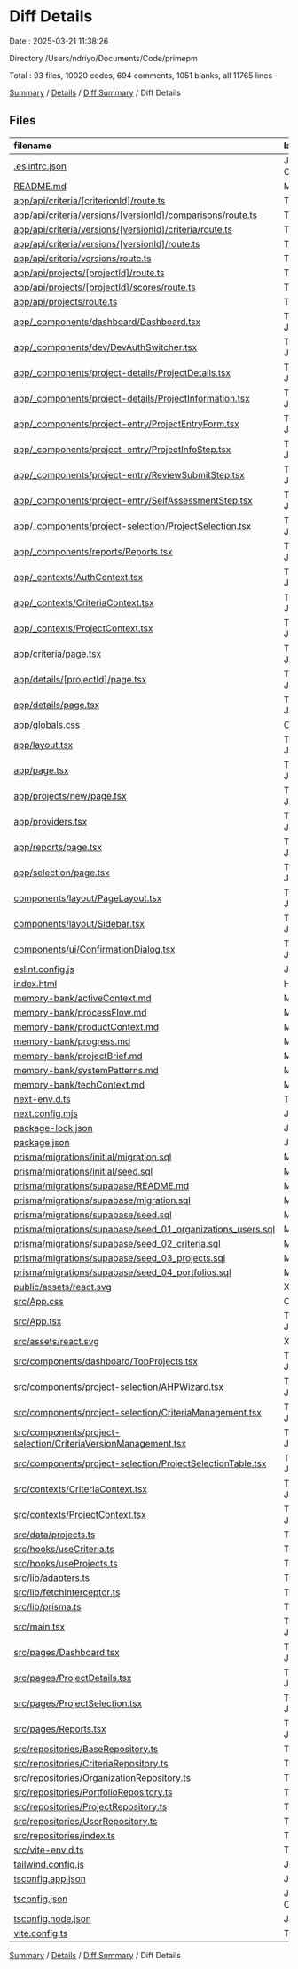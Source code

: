 # Diff Details

Date : 2025-03-21 11:38:26

Directory /Users/ndriyo/Documents/Code/primepm

Total : 93 files,  10020 codes, 694 comments, 1051 blanks, all 11765 lines

[Summary](results.md) / [Details](details.md) / [Diff Summary](diff.md) / Diff Details

## Files
| filename | language | code | comment | blank | total |
| :--- | :--- | ---: | ---: | ---: | ---: |
| [.eslintrc.json](/.eslintrc.json) | JSON with Comments | 8 | 0 | 1 | 9 |
| [README.md](/README.md) | Markdown | 10 | 0 | 6 | 16 |
| [app/api/criteria/\[criterionId\]/route.ts](/app/api/criteria/%5BcriterionId%5D/route.ts) | TypeScript | 93 | 0 | 5 | 98 |
| [app/api/criteria/versions/\[versionId\]/comparisons/route.ts](/app/api/criteria/versions/%5BversionId%5D/comparisons/route.ts) | TypeScript | 41 | 4 | 8 | 53 |
| [app/api/criteria/versions/\[versionId\]/criteria/route.ts](/app/api/criteria/versions/%5BversionId%5D/criteria/route.ts) | TypeScript | 56 | 5 | 12 | 73 |
| [app/api/criteria/versions/\[versionId\]/route.ts](/app/api/criteria/versions/%5BversionId%5D/route.ts) | TypeScript | 93 | 6 | 17 | 116 |
| [app/api/criteria/versions/route.ts](/app/api/criteria/versions/route.ts) | TypeScript | 42 | 3 | 9 | 54 |
| [app/api/projects/\[projectId\]/route.ts](/app/api/projects/%5BprojectId%5D/route.ts) | TypeScript | 133 | 11 | 27 | 171 |
| [app/api/projects/\[projectId\]/scores/route.ts](/app/api/projects/%5BprojectId%5D/scores/route.ts) | TypeScript | 66 | 5 | 12 | 83 |
| [app/api/projects/route.ts](/app/api/projects/route.ts) | TypeScript | 68 | 8 | 17 | 93 |
| [app/_components/dashboard/Dashboard.tsx](/app/_components/dashboard/Dashboard.tsx) | TypeScript JSX | 39 | 0 | 6 | 45 |
| [app/_components/dev/DevAuthSwitcher.tsx](/app/_components/dev/DevAuthSwitcher.tsx) | TypeScript JSX | 77 | 1 | 9 | 87 |
| [app/_components/project-details/ProjectDetails.tsx](/app/_components/project-details/ProjectDetails.tsx) | TypeScript JSX | 274 | 7 | 28 | 309 |
| [app/_components/project-details/ProjectInformation.tsx](/app/_components/project-details/ProjectInformation.tsx) | TypeScript JSX | 234 | 7 | 24 | 265 |
| [app/_components/project-entry/ProjectEntryForm.tsx](/app/_components/project-entry/ProjectEntryForm.tsx) | TypeScript JSX | 269 | 22 | 41 | 332 |
| [app/_components/project-entry/ProjectInfoStep.tsx](/app/_components/project-entry/ProjectInfoStep.tsx) | TypeScript JSX | 214 | 14 | 20 | 248 |
| [app/_components/project-entry/ReviewSubmitStep.tsx](/app/_components/project-entry/ReviewSubmitStep.tsx) | TypeScript JSX | 170 | 9 | 23 | 202 |
| [app/_components/project-entry/SelfAssessmentStep.tsx](/app/_components/project-entry/SelfAssessmentStep.tsx) | TypeScript JSX | 157 | 12 | 17 | 186 |
| [app/_components/project-selection/ProjectSelection.tsx](/app/_components/project-selection/ProjectSelection.tsx) | TypeScript JSX | 121 | 7 | 16 | 144 |
| [app/_components/reports/Reports.tsx](/app/_components/reports/Reports.tsx) | TypeScript JSX | 257 | 10 | 24 | 291 |
| [app/_contexts/AuthContext.tsx](/app/_contexts/AuthContext.tsx) | TypeScript JSX | 114 | 9 | 17 | 140 |
| [app/_contexts/CriteriaContext.tsx](/app/_contexts/CriteriaContext.tsx) | TypeScript JSX | 329 | 48 | 69 | 446 |
| [app/_contexts/ProjectContext.tsx](/app/_contexts/ProjectContext.tsx) | TypeScript JSX | 88 | 4 | 16 | 108 |
| [app/criteria/page.tsx](/app/criteria/page.tsx) | TypeScript JSX | 17 | 0 | 4 | 21 |
| [app/details/\[projectId\]/page.tsx](/app/details/%5BprojectId%5D/page.tsx) | TypeScript JSX | 13 | 0 | 4 | 17 |
| [app/details/page.tsx](/app/details/page.tsx) | TypeScript JSX | 24 | 4 | 5 | 33 |
| [app/globals.css](/app/globals.css) | CSS | 22 | 0 | 3 | 25 |
| [app/layout.tsx](/app/layout.tsx) | TypeScript JSX | 26 | 0 | 4 | 30 |
| [app/page.tsx](/app/page.tsx) | TypeScript JSX | 10 | 0 | 3 | 13 |
| [app/projects/new/page.tsx](/app/projects/new/page.tsx) | TypeScript JSX | 14 | 0 | 3 | 17 |
| [app/providers.tsx](/app/providers.tsx) | TypeScript JSX | 33 | 1 | 4 | 38 |
| [app/reports/page.tsx](/app/reports/page.tsx) | TypeScript JSX | 10 | 0 | 3 | 13 |
| [app/selection/page.tsx](/app/selection/page.tsx) | TypeScript JSX | 10 | 0 | 3 | 13 |
| [components/layout/PageLayout.tsx](/components/layout/PageLayout.tsx) | TypeScript JSX | 26 | 2 | 5 | 33 |
| [components/layout/Sidebar.tsx](/components/layout/Sidebar.tsx) | TypeScript JSX | 90 | 2 | 9 | 101 |
| [components/ui/ConfirmationDialog.tsx](/components/ui/ConfirmationDialog.tsx) | TypeScript JSX | 36 | 0 | 4 | 40 |
| [eslint.config.js](/eslint.config.js) | JavaScript | -27 | 0 | -2 | -29 |
| [index.html](/index.html) | HTML | -13 | 0 | -1 | -14 |
| [memory-bank/activeContext.md](/memory-bank/activeContext.md) | Markdown | 53 | 0 | 7 | 60 |
| [memory-bank/processFlow.md](/memory-bank/processFlow.md) | Markdown | 27 | 0 | 5 | 32 |
| [memory-bank/productContext.md](/memory-bank/productContext.md) | Markdown | 35 | 0 | 19 | 54 |
| [memory-bank/progress.md](/memory-bank/progress.md) | Markdown | 70 | 0 | 5 | 75 |
| [memory-bank/projectBrief.md](/memory-bank/projectBrief.md) | Markdown | 65 | 0 | 22 | 87 |
| [memory-bank/systemPatterns.md](/memory-bank/systemPatterns.md) | Markdown | 45 | 0 | 10 | 55 |
| [memory-bank/techContext.md](/memory-bank/techContext.md) | Markdown | 38 | 0 | 8 | 46 |
| [next-env.d.ts](/next-env.d.ts) | TypeScript | 0 | 4 | 2 | 6 |
| [next.config.mjs](/next.config.mjs) | JavaScript | 12 | 1 | 2 | 15 |
| [package-lock.json](/package-lock.json) | JSON | 3,583 | 0 | 0 | 3,583 |
| [package.json](/package.json) | JSON | 9 | 0 | 0 | 9 |
| [prisma/migrations/initial/migration.sql](/prisma/migrations/initial/migration.sql) | MS SQL | 243 | 30 | 40 | 313 |
| [prisma/migrations/initial/seed.sql](/prisma/migrations/initial/seed.sql) | MS SQL | 88 | 22 | 19 | 129 |
| [prisma/migrations/supabase/README.md](/prisma/migrations/supabase/README.md) | Markdown | 79 | 0 | 30 | 109 |
| [prisma/migrations/supabase/migration.sql](/prisma/migrations/supabase/migration.sql) | MS SQL | 235 | 30 | 40 | 305 |
| [prisma/migrations/supabase/seed.sql](/prisma/migrations/supabase/seed.sql) | MS SQL | 34 | 11 | 10 | 55 |
| [prisma/migrations/supabase/seed\_01\_organizations\_users.sql](/prisma/migrations/supabase/seed_01_organizations_users.sql) | MS SQL | 19 | 8 | 6 | 33 |
| [prisma/migrations/supabase/seed\_02\_criteria.sql](/prisma/migrations/supabase/seed_02_criteria.sql) | MS SQL | 37 | 7 | 6 | 50 |
| [prisma/migrations/supabase/seed\_03\_projects.sql](/prisma/migrations/supabase/seed_03_projects.sql) | MS SQL | 19 | 6 | 5 | 30 |
| [prisma/migrations/supabase/seed\_04\_portfolios.sql](/prisma/migrations/supabase/seed_04_portfolios.sql) | MS SQL | 43 | 11 | 10 | 64 |
| [public/assets/react.svg](/public/assets/react.svg) | XML | 1 | 0 | 0 | 1 |
| [src/App.css](/src/App.css) | CSS | -37 | 0 | -6 | -43 |
| [src/App.tsx](/src/App.tsx) | TypeScript JSX | -27 | 0 | -3 | -30 |
| [src/assets/react.svg](/src/assets/react.svg) | XML | -1 | 0 | 0 | -1 |
| [src/components/dashboard/TopProjects.tsx](/src/components/dashboard/TopProjects.tsx) | TypeScript JSX | 10 | 0 | 1 | 11 |
| [src/components/project-selection/AHPWizard.tsx](/src/components/project-selection/AHPWizard.tsx) | TypeScript JSX | 194 | 6 | 29 | 229 |
| [src/components/project-selection/CriteriaManagement.tsx](/src/components/project-selection/CriteriaManagement.tsx) | TypeScript JSX | 211 | 10 | 15 | 236 |
| [src/components/project-selection/CriteriaVersionManagement.tsx](/src/components/project-selection/CriteriaVersionManagement.tsx) | TypeScript JSX | 369 | 8 | 33 | 410 |
| [src/components/project-selection/ProjectSelectionTable.tsx](/src/components/project-selection/ProjectSelectionTable.tsx) | TypeScript JSX | 5 | 0 | 0 | 5 |
| [src/contexts/CriteriaContext.tsx](/src/contexts/CriteriaContext.tsx) | TypeScript JSX | -88 | -5 | -17 | -110 |
| [src/contexts/ProjectContext.tsx](/src/contexts/ProjectContext.tsx) | TypeScript JSX | -87 | -4 | -15 | -106 |
| [src/data/projects.ts](/src/data/projects.ts) | TypeScript | 1 | 0 | 0 | 1 |
| [src/hooks/useCriteria.ts](/src/hooks/useCriteria.ts) | TypeScript | 284 | 31 | 45 | 360 |
| [src/hooks/useProjects.ts](/src/hooks/useProjects.ts) | TypeScript | 188 | 21 | 30 | 239 |
| [src/lib/adapters.ts](/src/lib/adapters.ts) | TypeScript | 34 | 12 | 7 | 53 |
| [src/lib/fetchInterceptor.ts](/src/lib/fetchInterceptor.ts) | TypeScript | 17 | 3 | 6 | 26 |
| [src/lib/prisma.ts](/src/lib/prisma.ts) | TypeScript | 42 | 12 | 9 | 63 |
| [src/main.tsx](/src/main.tsx) | TypeScript JSX | -9 | 0 | -2 | -11 |
| [src/pages/Dashboard.tsx](/src/pages/Dashboard.tsx) | TypeScript JSX | -33 | 0 | -5 | -38 |
| [src/pages/ProjectDetails.tsx](/src/pages/ProjectDetails.tsx) | TypeScript JSX | -253 | -3 | -25 | -281 |
| [src/pages/ProjectSelection.tsx](/src/pages/ProjectSelection.tsx) | TypeScript JSX | -72 | -2 | -9 | -83 |
| [src/pages/Reports.tsx](/src/pages/Reports.tsx) | TypeScript JSX | -256 | -10 | -23 | -289 |
| [src/repositories/BaseRepository.ts](/src/repositories/BaseRepository.ts) | TypeScript | 129 | 37 | 35 | 201 |
| [src/repositories/CriteriaRepository.ts](/src/repositories/CriteriaRepository.ts) | TypeScript | 374 | 73 | 59 | 506 |
| [src/repositories/OrganizationRepository.ts](/src/repositories/OrganizationRepository.ts) | TypeScript | 141 | 27 | 26 | 194 |
| [src/repositories/PortfolioRepository.ts](/src/repositories/PortfolioRepository.ts) | TypeScript | 411 | 62 | 62 | 535 |
| [src/repositories/ProjectRepository.ts](/src/repositories/ProjectRepository.ts) | TypeScript | 328 | 51 | 57 | 436 |
| [src/repositories/UserRepository.ts](/src/repositories/UserRepository.ts) | TypeScript | 179 | 39 | 29 | 247 |
| [src/repositories/index.ts](/src/repositories/index.ts) | TypeScript | 6 | 1 | 1 | 8 |
| [src/vite-env.d.ts](/src/vite-env.d.ts) | TypeScript | 0 | -1 | -1 | -2 |
| [tailwind.config.js](/tailwind.config.js) | JavaScript | 2 | 0 | 0 | 2 |
| [tsconfig.app.json](/tsconfig.app.json) | JSON | -22 | -2 | -3 | -27 |
| [tsconfig.json](/tsconfig.json) | JSON with Comments | 26 | 0 | 0 | 26 |
| [tsconfig.node.json](/tsconfig.node.json) | JSON | -20 | -2 | -3 | -25 |
| [vite.config.ts](/vite.config.ts) | TypeScript | -5 | -1 | -2 | -8 |

[Summary](results.md) / [Details](details.md) / [Diff Summary](diff.md) / Diff Details